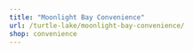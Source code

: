 ```yaml
---
title: "Moonlight Bay Convenience"
url: /turtle-lake/moonlight-bay-convenience/
shop: convenience
---
```

